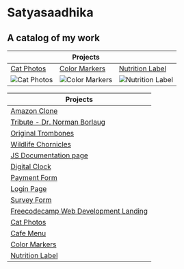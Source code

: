 # Satyasaadhika 
## A catalog of my work

|         |  Projects  |           |
|-------------------------------------------------------------|-----------------------------------|-------------------------|
| [Cat Photos](https://satyasaadhika.github.io/cat-photos/) |  [Color Markers](https://satyasaadhika.github.io/color-markers/) |   [Nutrition Label](https://satyasaadhika.github.io/nutrition-label/) |    
|![Cat Photos](https://th.bing.com/th/id/OIP.TQjs2_m_qVd_J_lVAtHADgHaEo?w=316&h=197&c=7&r=0&o=5&dpr=1.3&pid=1.7)|![Color Markers](https://th.bing.com/th/id/OIP.P879kLWOAus5q30k1hajkgHaFN?pid=ImgDet&w=200&h=140&c=7&dpr=1.3)|![Nutrition Label](https://th.bing.com/th/id/OIP.Q9hBaCWifSIEVpbVW2vHZAAAAA?w=115&h=180&c=7&r=0&o=5&dpr=1.3&pid=1.7)|

|Projects|
|--|
|  [Amazon Clone](https://satyasaadhika.github.io/amazon-clone/)                                    |
|  [Tribute - Dr. Norman Borlaug](https://satyasaadhika.github.io/tribute-page/)                    |
|  [Original Trombones](https://satyasaadhika.github.io/trombones/)                                 |
|  [Wildlife Chornicles](https://satyasaadhika.github.io/wildlife/)                                 |
|  [JS Documentation page](https://satyasaadhika.github.io/documentation/)                          |
|  [Digital Clock](https://satyasaadhika.github.io/digital-clock/)                                  |
|  [Payment Form](https://satyasaadhika.github.io/payment-form/)                                    |
|  [Login Page](https://satyasaadhika.github.io/login-page/)                                        |
|  [Survey Form](https://satyasaadhika.github.io/form/)                                             |
|  [Freecodecamp Web Development Landing](https://satyasaadhika.github.io/freecodecamp-wd-landing/) |
|  [Cat Photos](https://satyasaadhika.github.io/cat-photos/)                                        |
|  [Cafe Menu](https://satyasaadhika.github.io/cafe-menu/)                                          |
|  [Color Markers](https://satyasaadhika.github.io/color-markers/)                                  |
|  [Nutrition Label](https://satyasaadhika.github.io/nutrition-label/)                              |
